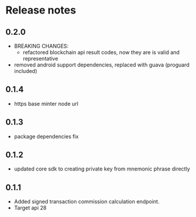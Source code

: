 # Release notes

## 0.2.0
 - BREAKING CHANGES:
    - refactored blockchain api result codes, now they are is valid and representative
 - removed android support dependencies, replaced with guava (proguard included)

## 0.1.4
 - https base minter node url

## 0.1.3
 - package dependencies fix

## 0.1.2
 - updated core sdk to creating private key from mnemonic phrase directly

## 0.1.1
 - Added signed transaction commission calculation endpoint.
 - Target api 28